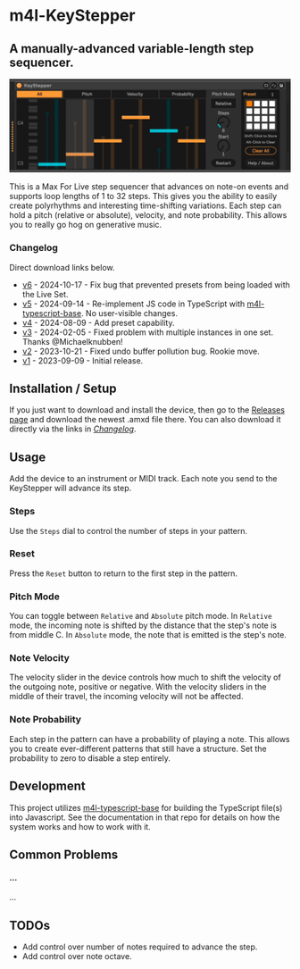 # m4l-KeyStepper

## A manually-advanced variable-length step sequencer.

![KeyStepper](images/KeyStepper.gif)

This is a Max For Live step sequencer that advances on note-on events and supports loop lengths of 1 to 32 steps. This gives you the ability to easily create polyrhythms and interesting time-shifting variations. Each step can hold a pitch (relative or absolute), velocity, and note probability. This allows you to really go hog on generative music.

### Changelog

Direct download links below.

- [v6](https://github.com/zsteinkamp/m4l-KeyStepper/releases/download/v6/KeyStepper-v6.amxd) - 2024-10-17 - Fix bug that prevented presets from being loaded with the Live Set.
- [v5](https://github.com/zsteinkamp/m4l-KeyStepper/releases/download/v5/KeyStepper-v5.amxd) - 2024-09-14 - Re-implement JS code in TypeScript with [m4l-typescript-base](https://github.com/zsteinkamp/m4l-typescript-base). No user-visible changes.
- [v4](https://github.com/zsteinkamp/m4l-KeyStepper/raw/main/frozen/KeyStepper-v4.amxd) - 2024-08-09 - Add preset capability.
- [v3](https://github.com/zsteinkamp/m4l-KeyStepper/raw/main/frozen/KeyStepper-v3.amxd) - 2024-02-05 - Fixed problem with multiple instances in one set. Thanks @Michaelknubben!
- [v2](https://github.com/zsteinkamp/m4l-KeyStepper/raw/main/frozen/KeyStepper-v2.amxd) - 2023-10-21 - Fixed undo buffer pollution bug. Rookie move.
- [v1](https://github.com/zsteinkamp/m4l-KeyStepper/raw/main/frozen/KeyStepper-v1.amxd) - 2023-09-09 - Initial release.

## Installation / Setup

If you just want to download and install the device, then go to the [Releases page](https://github.com/zsteinkamp/m4l-KeyStepper/releases) and download the newest .amxd file there. You can also download it directly via the links in [_Changelog_](#changelog).

## Usage

Add the device to an instrument or MIDI track. Each note you send to the KeyStepper will advance its step.

### Steps

Use the `Steps` dial to control the number of steps in your pattern.

### Reset

Press the `Reset` button to return to the first step in the pattern.

### Pitch Mode

You can toggle between `Relative` and `Absolute` pitch mode. In `Relative` mode, the incoming note is shifted by the distance that the step's note is from middle C. In `Absolute` mode, the note that is emitted is the step's note.

### Note Velocity

The velocity slider in the device controls how much to shift the velocity of the
outgoing note, positive or negative. With the velocity sliders in the middle of
their travel, the incoming velocity will not be affected.

### Note Probability

Each step in the pattern can have a probability of playing a note. This allows you to create ever-different patterns that still have a structure. Set the probability to zero to disable a step entirely.

## Development

This project utilizes [m4l-typescript-base](https://github.com/zsteinkamp/m4l-typescript-base) for building the TypeScript file(s) into Javascript. See the documentation in that repo for details on how the system works and how to work with it.

## Common Problems

#### ...

...

## TODOs

- Add control over number of notes required to advance the step.
- Add control over note octave.
